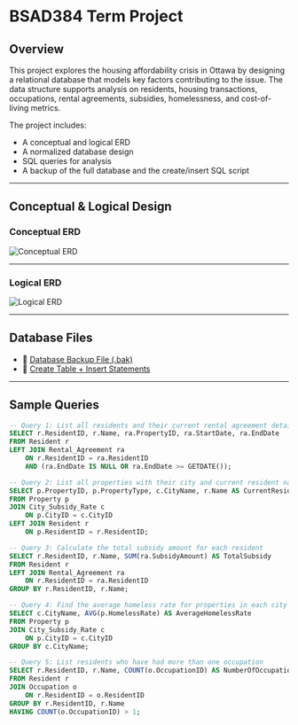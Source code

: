 # BSAD384 Term Project

## Overview

This project explores the housing affordability crisis in Ottawa by designing a relational database that models key factors contributing to the issue. The data structure supports analysis on residents, housing transactions, occupations, rental agreements, subsidies, homelessness, and cost-of-living metrics.

The project includes:
- A conceptual and logical ERD
- A normalized database design
- SQL queries for analysis
- A backup of the full database and the create/insert SQL script

---

## Conceptual & Logical Design

### Conceptual ERD

![Conceptual ERD](images/ERD-Conceptual.png)

---

### Logical ERD

![Logical ERD](images/ERD-Logical.png)

---

## Database Files

- 🔗 [Database Backup File (.bak)](https://stfxcamy.sharepoint.com/:u:/g/personal/x2022akx_stfx_ca/EaQAQZnJnjJPpq0vXC00qewBDyLvqlXgVi1_4hNgNOADvg)
- 🔗 [Create Table + Insert Statements](https://stfxca-my.sharepoint.com/:u:/g/personal/x2022akx_stfx_ca/EUDbdE5IcZJDspc2jF-j5FcBnmy61EKet8dSSWuKKVWEwA)

---

## Sample Queries

```sql
-- Query 1: List all residents and their current rental agreement details
SELECT r.ResidentID, r.Name, ra.PropertyID, ra.StartDate, ra.EndDate
FROM Resident r
LEFT JOIN Rental_Agreement ra 
    ON r.ResidentID = ra.ResidentID 
    AND (ra.EndDate IS NULL OR ra.EndDate >= GETDATE());

-- Query 2: List all properties with their city and current resident name
SELECT p.PropertyID, p.PropertyType, c.CityName, r.Name AS CurrentResident
FROM Property p
JOIN City_Subsidy_Rate c 
    ON p.CityID = c.CityID
LEFT JOIN Resident r 
    ON p.ResidentID = r.ResidentID;

-- Query 3: Calculate the total subsidy amount for each resident
SELECT r.ResidentID, r.Name, SUM(ra.SubsidyAmount) AS TotalSubsidy
FROM Resident r
LEFT JOIN Rental_Agreement ra 
    ON r.ResidentID = ra.ResidentID
GROUP BY r.ResidentID, r.Name;

-- Query 4: Find the average homeless rate for properties in each city
SELECT c.CityName, AVG(p.HomelessRate) AS AverageHomelessRate
FROM Property p
JOIN City_Subsidy_Rate c 
    ON p.CityID = c.CityID
GROUP BY c.CityName;

-- Query 5: List residents who have had more than one occupation
SELECT r.ResidentID, r.Name, COUNT(o.OccupationID) AS NumberOfOccupations
FROM Resident r
JOIN Occupation o 
    ON r.ResidentID = o.ResidentID
GROUP BY r.ResidentID, r.Name
HAVING COUNT(o.OccupationID) > 1;
